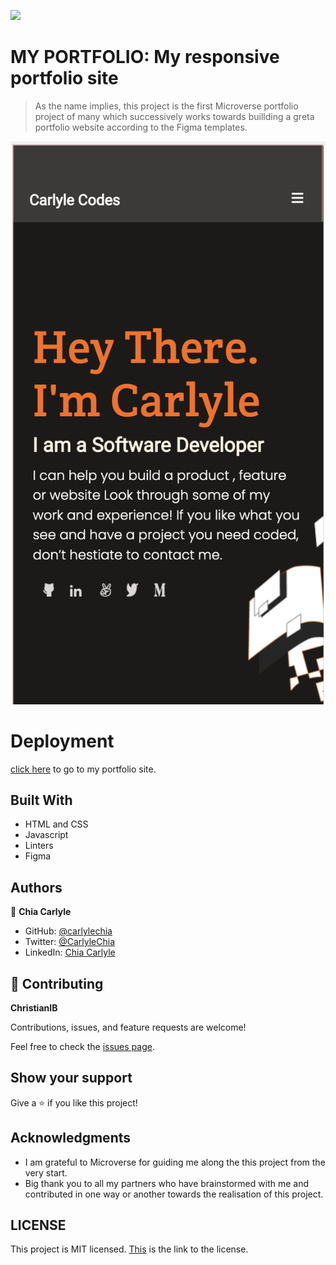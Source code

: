 ![](https://img.shields.io/badge/Microverse-blueviolet)

# MY PORTFOLIO: My responsive portfolio site

> As the name implies, this project is the first Microverse portfolio project of many which successively works towards buillding a greta portfolio website according to the Figma templates.

![home](/home.png)

# Deployment
[click here](https://carlylechia.github.io/MY-PORTFOLIO/) to go to my portfolio site.

## Built With

- HTML and CSS
- Javascript
- Linters
- Figma

## Authors

👤 **Chia Carlyle**

- GitHub: [@carlylechia](https://github.com/carlylechia)
- Twitter: [@CarlyleChia](https://twitter.com/CarlyleChia)
- LinkedIn: [Chia Carlyle](https://linkedin.com/in/Chia-Carlyle)


## 🤝 Contributing

**ChristianIB**


Contributions, issues, and feature requests are welcome!

Feel free to check the [issues page](https://github.com/carlylechia/MY-PORTFOLIO/issues).

## Show your support

Give a ⭐️ if you like this project!

## Acknowledgments

- I am grateful to Microverse for guiding me along the this project from the very start.
- Big thank you to all my partners who have brainstormed with me and contributed in one way or another towards the realisation of this project.

## LICENSE

This project is MIT licensed.
[This](https://github.com/carlylechia/MY-PORTFOLIO/blob/main/LICENSE) is the link to the license.
